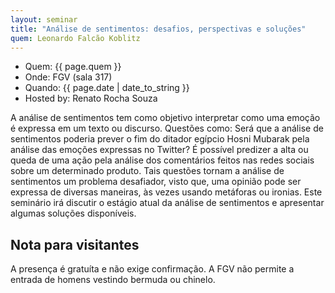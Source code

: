 ```yaml
---
layout: seminar
title: "Análise de sentimentos: desafios, perspectivas e soluções"
quem: Leonardo Falcão Koblitz  
---
```


- Quem:  {{ page.quem }}
- Onde:   FGV (sala 317)
- Quando: {{ page.date | date_to_string }}
- Hosted by: Renato Rocha Souza

A análise de sentimentos tem como objetivo interpretar como uma emoção
é expressa em um texto ou discurso. Questões como: Será que a análise
de sentimentos poderia prever o fim do ditador egípcio Hosni Mubarak
pela análise das emoções expressas no Twitter? É possível predizer a
alta ou queda de uma ação pela análise dos comentários feitos nas
redes sociais sobre um determinado produto. Tais questões tornam a
análise de sentimentos um problema desafiador, visto que, uma opinião
pode ser expressa de diversas maneiras, às vezes usando metáforas ou
ironias. Este seminário irá discutir o estágio atual da análise de
sentimentos e apresentar algumas soluções disponíveis.


## Nota para visitantes

A presença é gratuíta e não exige confirmação. A FGV não permite a
entrada de homens vestindo bermuda ou chinelo.
